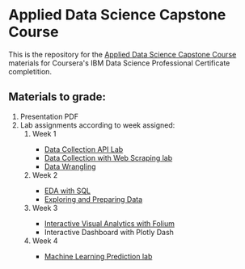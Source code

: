 # Applied Data Science Capstone Course

This is the repository for the <a href="https://www.coursera.org/learn/applied-data-science-capstone">Applied Data Science Capstone Course</a> materials for Coursera's IBM Data Science Professional Certificate completition.

## Materials to grade:
<ol>
  <li>Presentation PDF</li>
  <li>Lab assignments according to week assigned:
    <ol>
      <li>Week 1</li>
        <ul>
          <li><a href="https://github.com/gchaudhuri/coursera_applied_data_sc_capstone/blob/master/week%201/Lab_1_Collecting_the_data_with_API.ipynb">Data Collection API Lab</a></li>
            <li><a href="https://github.com/gchaudhuri/coursera_applied_data_sc_capstone/blob/master/week%201/Lab%201_1_Data_Collection_with_Web_Scraping.ipynb">Data Collection with Web Scraping lab</a></li>
          <li><a href="https://github.com/gchaudhuri/coursera_applied_data_sc_capstone/blob/master/week%201/Lab_2_Data_Wrangling.ipynb">Data Wrangling</a></li>
        </ul>
      <li>Week 2</li>
          <ul>
            <li><a href="https://github.com/gchaudhuri/coursera_applied_data_sc_capstone/blob/master/week%202/EDA_with_SQL.ipynb">EDA with SQL</a></li>
            <li><a href = "https://github.com/gchaudhuri/coursera_applied_data_sc_capstone/blob/master/week%202/eda-dataviz.ipynb">Exploring and Preparing Data</a></li>
          </ul>
      <li>Week 3</li>
          <ul>
            <li><a href="https://github.com/gchaudhuri/coursera_applied_data_sc_capstone/blob/master/week%203/lab_jupyter_launch_site_location.ipynb">Interactive Visual Analytics with Folium</a></li>
            <li><a href"https://github.com/gchaudhuri/coursera_applied_data_sc_capstone/blob/master/week%203/spacex_dash_app.py">Interactive Dashboard with Plotly Dash</a></li>
          </ul>
      <li>Week 4</li>
          <ul>
            <li><a href="https://github.com/gchaudhuri/coursera_applied_data_sc_capstone/blob/master/week%204/SpaceX_Machine%20Learning%20Prediction_Part_5.ipynb">Machine Learning Prediction lab</a></li>
          </ul>
    </ol>
</ul>
